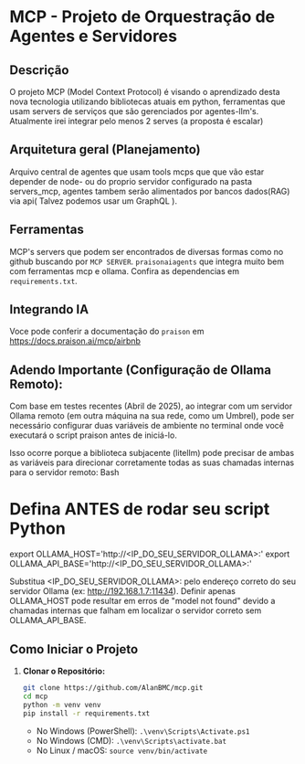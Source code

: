 # MCP - Projeto de Orquestração de Agentes e Servidores

## Descrição


O projeto MCP (Model Context Protocol) é visando o aprendizado desta nova tecnologia utilizando bibliotecas atuais em python, ferramentas que usam servers de serviços que são gerenciados por agentes-llm's. Atualmente irei integrar pelo menos 2 serves (a proposta é escalar)

## Arquitetura geral (Planejamento)

Arquivo central de agentes que usam tools mcps que que vão estar depender de node- ou do proprio servidor configurado na pasta servers_mcp, agentes tambem serão alimentados por bancos dados(RAG) via api( Talvez podemos usar um GraphQL ).


##  Ferramentas

MCP's servers que podem ser encontrados de diversas formas como no github buscando por `MCP SERVER`.
`praisonaiagents` que integra muito bem com ferramentas mcp e ollama.
Confira as dependencias em `requirements.txt`.



## Integrando IA

Voce pode conferir a documentação do `praison` em https://docs.praison.ai/mcp/airbnb

## Adendo Importante (Configuração de Ollama Remoto):

Com base em testes recentes (Abril de 2025), ao integrar com um servidor Ollama remoto (em outra máquina na sua rede, como um Umbrel), pode ser necessário configurar duas variáveis de ambiente no terminal onde você executará o script praison antes de iniciá-lo.

Isso ocorre porque a biblioteca subjacente (litellm) pode precisar de ambas as variáveis para direcionar corretamente todas as suas chamadas internas para o servidor remoto:
Bash

# Defina ANTES de rodar seu script Python
export OLLAMA_HOST='http://<IP_DO_SEU_SERVIDOR_OLLAMA>:<PORTA>'
export OLLAMA_API_BASE='http://<IP_DO_SEU_SERVIDOR_OLLAMA>:<PORTA>'

Substitua <IP_DO_SEU_SERVIDOR_OLLAMA>:<PORTA> pelo endereço correto do seu servidor Ollama (ex: http://192.168.1.7:11434). Definir apenas OLLAMA_HOST pode resultar em erros de "model not found" devido a chamadas internas que falham em localizar o servidor correto sem OLLAMA_API_BASE.

## Como Iniciar o Projeto

1.  **Clonar o Repositório:**
    ```bash
    git clone https://github.com/AlanBMC/mcp.git
    cd mcp
    python -m venv venv
    pip install -r requirements.txt
    
    ```
     * No Windows (PowerShell): `.\venv\Scripts\Activate.ps1`
    * No Windows (CMD): `.\venv\Scripts\activate.bat`
    * No Linux / macOS: `source venv/bin/activate`
